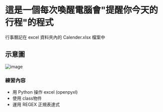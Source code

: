 # 這是一個每次喚醒電腦會"提醒你今天的行程"的程式
行事曆記在 excel 資料夾內的 Calender.xlsx 檔案中

## 示意圖
![image](https://user-images.githubusercontent.com/99878799/182423356-4aba58e8-b1ec-4a25-b449-65eafb5f2c11.png)



### 練習內容
- 用 Python 操作 excel (openpyxl)
- 使用 class物件
- 運用 REGEX 正規表達式
